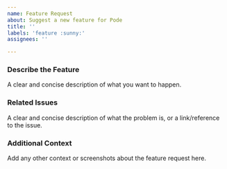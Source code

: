 ```yaml
---
name: Feature Request
about: Suggest a new feature for Pode
title: ''
labels: 'feature :sunny:'
assignees: ''

---
```


### Describe the Feature
A clear and concise description of what you want to happen.

### Related Issues
A clear and concise description of what the problem is, or a link/reference to the issue.

### Additional Context
Add any other context or screenshots about the feature request here.
